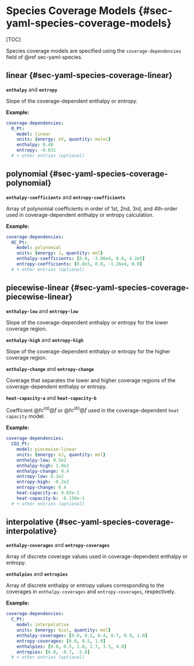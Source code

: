 # Species Coverage Models {#sec-yaml-species-coverage-models}

[TOC]

Species coverage models are specified using the `coverage-dependencies` field of
@ref sec-yaml-species.

## linear {#sec-yaml-species-coverage-linear}

<b>`enthalpy`</b> and <b>`entropy`</b>

Slope of the coverage-dependent enthalpy or entropy.

**Example:**

``` yaml
coverage-dependencies:
  O_Pt:
    model: linear
    units: {energy: eV, quantity: molec}
    enthalpy: 0.48
    entropy: -0.031
  # + other entries (optional)
```

## polynomial {#sec-yaml-species-coverage-polynomial}

<b>`enthalpy-coefficients`</b> and <b>`entropy-coefficients`</b>

Array of polynomial coefficients in order of 1st, 2nd, 3rd, and
4th-order used in coverage-dependent enthalpy or entropy calculation.

**Example:**

``` yaml
coverage-dependencies:
  OC_Pt:
    model: polynomial
    units: {energy: J, quantity: mol}
    enthalpy-coefficients: [0.0, -3.86e4, 0.0, 4.2e5]
    entropy-coefficients: [0.8e3, 0.0, -1.26e4, 0.0]
  # + other entries (optional)
```

## piecewise-linear {#sec-yaml-species-coverage-piecewise-linear}

<b>`enthalpy-low`</b> and <b>`entropy-low`</b>

Slope of the coverage-dependent enthalpy or entropy for the lower coverage region.

<b>`enthalpy-high`</b> and <b>`entropy-high`</b>

Slope of the coverage-dependent enthalpy or entropy for the higher coverage region.

<b>`enthalpy-change`</b> and <b>`entropy-change`</b>

Coverage that separates the lower and higher coverage regions of the
coverage-dependent enthalpy or entropy.

<b>`heat-capacity-a`</b> and <b>`heat-capacity-b`</b>

Coefficient @f$c^{(a)}@f$ or @f$c^{(b)}@f$ used in the coverage-dependent
`heat capacity` model.

**Example:**

``` yaml
coverage-dependencies:
  CO2_Pt:
    model: piecewise-linear
    units: {energy: kJ, quantity: mol}
    enthalpy-low: 0.5e2
    enthalpy-high: 1.0e2
    enthalpy-change: 0.4
    entropy-low: 0.1e2
    entropy-high: -0.2e2
    entropy-change: 0.4
    heat-capacity-a: 0.02e-1
    heat-capacity-b: -0.156e-1
  # + other entries (optional)
```

## interpolative {#sec-yaml-species-coverage-interpolative}

<b>`enthalpy-coverages`</b> and <b>`entropy-coverages`</b>

Array of discrete coverage values used in coverage-dependent enthalpy or entropy.

<b>`enthalpies`</b> and <b>`entropies`</b>

Array of discrete enthalpy or entropy values corresponding to the
coverages in `enthalpy-coverages` and `entropy-coverages`, respectively.

**Example:**

``` yaml
coverage-dependencies:
  C_Pt:
    model: interpolative
    units: {energy: kcal, quantity: mol}
    enthalpy-coverages: [0.0, 0.2, 0.4, 0.7, 0.9, 1.0]
    entropy-coverages: [0.0, 0.5, 1.0]
    enthalpies: [0.0, 0.5, 1.0, 2.7, 3.5, 4.0]
    entropies: [0.0, -0.7, -2.0]
  # + other entries (optional)
```
